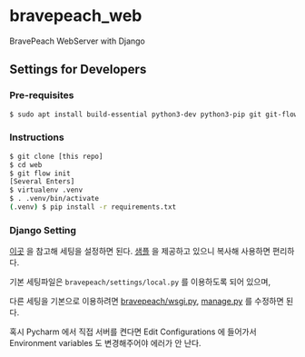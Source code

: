 # bravepeach_web
BravePeach WebServer with Django

## Settings for Developers

### Pre-requisites

```bash
$ sudo apt install build-essential python3-dev python3-pip git git-flow libssl-dev libffi-dev libmysqlclient-dev
```

### Instructions

```bash
$ git clone [this repo]
$ cd web
$ git flow init
[Several Enters]
$ virtualenv .venv
$ . .venv/bin/activate
(.venv) $ pip install -r requirements.txt
```

### Django Setting
[이곳](https://dayone.me/20Tcz1k) 을 참고해 세팅을 설정하면 된다. [샘플](bravepeach/settings/local.py) 을 제공하고 있으니 복사해 사용하면 편리하다.

기본 세팅파일은 `bravepeach/settings/local.py` 를 이용하도록 되어 있으며,

다른 세팅을 기본으로 이용하려면 [bravepeach/wsgi.py](bravepeach/wsgi.py), [manage.py](manage.py) 를 수정하면 된다.

혹시 Pycharm 에서 직접 서버를 켠다면 Edit Configurations 에 들어가서 Environment variables 도 변경해주어야 에러가 안 난다.
